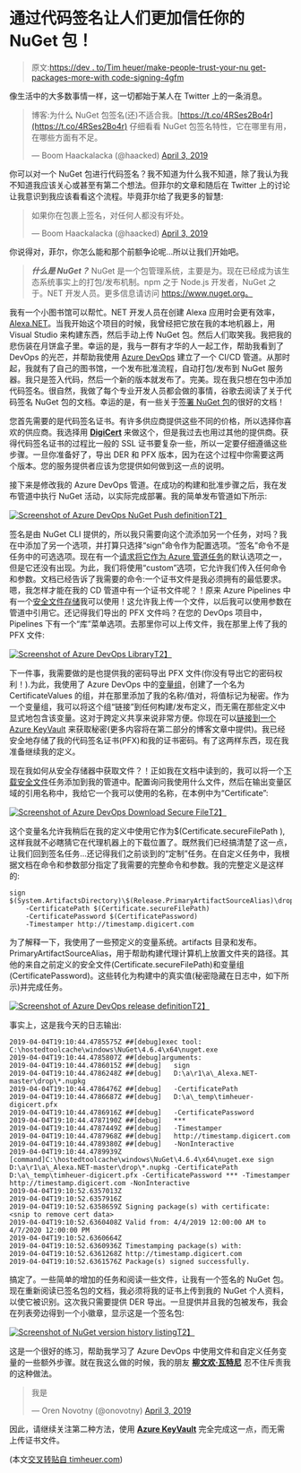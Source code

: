 # 通过代码签名让人们更加信任你的 NuGet 包！

> 原文:[https://dev . to/Tim heuer/make-people-trust-your-nu get-packages-more-with code-signing-4gfm](https://dev.to/timheuer/make-people-trust-your-nuget-packages-more-with-code-signing-4gfm)

像生活中的大多数事情一样，这一切都始于某人在 Twitter 上的一条消息。

> 博客:为什么 NuGet 包签名(还)不适合我。[https://t.co/4RSes2Bo4r](https://t.co/4RSes2Bo4r)
> 仔细看看 NuGet 包签名特性，它在哪里有用，在哪些方面有不足。
> 
> — Boom Haackalacka (@haacked) [April 3, 2019](https://twitter.com/haacked/status/1113477770284126209?ref_src=twsrc%5Etfw)

你可以对一个 NuGet 包进行代码签名？我不知道为什么我不知道，除了我认为我不知道我应该关心或甚至有第二个想法。但菲尔的文章和随后在 Twitter 上的讨论让我意识到我应该看看这个流程。毕竟菲尔给了我更多的智慧:

> 如果你在包裹上签名，对任何人都没有坏处。
> 
> — Boom Haackalacka (@haacked) [April 3, 2019](https://twitter.com/haacked/status/1113504159376990208?ref_src=twsrc%5Etfw)

你说得对，菲尔，你怎么能和那个前额争论呢…所以让我们开始吧。

> ***什么是 NuGet？*** NuGet 是一个包管理系统，主要是为。现在已经成为该生态系统事实上的打包/发布机制。npm 之于 Node.js 开发者，NuGet 之于。NET 开发人员。更多信息请访问 https://www.nuget.org。

我有一个小图书馆可以帮忙。NET 开发人员在创建 Alexa 应用时会更有效率，[Alexa.NET](https://www.nuget.org/packages/Alexa.NET/)。当我开始这个项目的时候，我曾经把它放在我的本地机器上，用 Visual Studio 来构建东西，然后手动上传 NuGet 包。然后人们取笑我。我把我的悲伤装在月饼盒子里。幸运的是，我与一群有才华的人一起工作，帮助我看到了 DevOps 的光芒，并帮助我使用 [Azure DevOps](https://azure.microsoft.com/solutions/devops/?WT.mc_id=acom-blog-timheuer) 建立了一个 CI/CD 管道。从那时起，我就有了自己的图书馆，一个发布批准流程，自动打包/发布到 NuGet 服务器。我只是签入代码，然后一个新的版本就发布了。完美。现在我只想在包中添加代码签名。很自然，我做了每个专业开发人员都会做的事情，谷歌去阅读了关于代码签名 NuGet 包的文档。幸运的是，有一些关于[签署 NuGet 包](https://docs.microsoft.com/nuget/create-packages/sign-a-package?WT.mc_id=docs-blog-timheuer)的很好的文档！

您首先需要的是代码签名证书。有许多供应商提供这些不同的价格，所以选择你喜欢的供应商。我选择用 **[DigiCert](https://www.digicert.com)** 来做这个，但是我过去也用过其他的提供商。获得代码签名证书的过程比一般的 SSL 证书要复杂一些，所以一定要仔细遵循这些步骤。一旦你准备好了，导出 DER 和 PFX 版本，因为在这个过程中你需要这两个版本。您的服务提供者应该为您提供如何做到这一点的说明。

接下来是修改我的 Azure DevOps 管道。在成功的构建和批准步骤之后，我在发布管道中执行 NuGet 活动，以实际完成部署。我的简单发布管道如下所示:

[![Screenshot of Azure DevOps NuGet Push definition](../Images/b75e4771f38687f1621ba234c46d1cd5.png)T2】](https://res.cloudinary.com/practicaldev/image/fetch/s--JUxd8TUs--/c_limit%2Cf_auto%2Cfl_progressive%2Cq_auto%2Cw_880/https://storage2.timheuer.com/nugetsign-initialpipeline.png)

签名是由 NuGet CLI 提供的，所以我只需要向这个流添加另一个任务，对吗？我在中添加了另一个选项，并打算只选择“sign”命令作为配置选项。“签名”命令不是任务中的可选选项。现在有一个[请求将它作为 Azure 管道任务](https://github.com/Microsoft/azure-pipelines-tasks/issues/7386?WT.mc_id=github-blog-timheuer)的默认选项之一，但是它还没有出现。为此，我们将使用“custom”选项，它允许我们传入任何命令和参数。文档已经告诉了我需要的命令:一个证书文件是我必须拥有的最低要求。嗯，我怎样才能在我的 CD 管道中有一个证书文件呢？！原来 Azure Pipelines 中有一个[安全文件存储](https://docs.microsoft.com/azure/devops/pipelines/library/secure-files?view=azure-devops&WT.mc_id=docs-blog-timheuer)我可以使用！这允许我上传一个文件，以后我可以使用参数在管道中引用它。还记得我们导出的 PFX 文件吗？在您的 DevOps 项目中，Pipelines 下有一个“库”菜单选项。去那里你可以上传文件，我在那里上传了我的 PFX 文件:

[![Screenshot of Azure DevOps Library](../Images/f24633c1aa9770337f93fa6759eecf8f.png)T2】](https://res.cloudinary.com/practicaldev/image/fetch/s--DSMgNQbs--/c_limit%2Cf_auto%2Cfl_progressive%2Cq_auto%2Cw_880/https://storage2.timheuer.com/nugetsign-securefiles.png)

下一件事，我需要做的是也提供我的密码导出 PFX 文件(你没有导出它的密码权利！).为此，我使用了 Azure DevOps 中的[变量组](https://docs.microsoft.com/azure/devops/pipelines/library/variable-groups?view=azure-devops&tabs=yaml&WT.mc_id=docs-blog-timheuer)，创建了一个名为 CertificateValues 的组，并在那里添加了我的名称/值对，将值标记为秘密。作为一个变量组，我可以将这个组“链接”到任何构建/发布定义，而无需在那些定义中显式地包含该变量。这对于跨定义共享来说非常方便。你现在可以[链接到一个 Azure KeyVault](https://docs.microsoft.com/azure/devops/pipelines/library/variable-groups?tabs=yaml&amp;%3Bview=azure-devops&view=azure-devops&WT.mc_id=docs-blog-timheuer#link-secrets-from-an-azure-key-vault) 来获取秘密(更多内容将在第二部分的博客文章中提供)。我已经安全地存储了我的代码签名证书(PFX)和我的证书密码。有了这两样东西，现在我准备继续我的定义。

现在我如何从安全存储器中获取文件？！正如我在文档中读到的，我可以将一个[下载安全文件](https://docs.microsoft.com/azure/devops/pipelines/tasks/utility/download-secure-file?view=azure-devops&WT.mc_id=docs-blog-timheuer)任务添加到我的管道中。配置询问我使用什么文件，然后在输出变量区域的引用名称中，我给它一个我可以使用的名称，在本例中为“Certificate”:

[![Screenshot of Azure DevOps Download Secure File](../Images/216218e7bcb909da485777c89c240398.png)T2】](https://res.cloudinary.com/practicaldev/image/fetch/s--CkUJlZzu--/c_limit%2Cf_auto%2Cfl_progressive%2Cq_auto%2Cw_880/https://storage2.timheuer.com/nugetsign-downloadfile.png)

这个变量名允许我稍后在我的定义中使用它作为$(Certificate.secureFilePath ),这样我就不必瞎猜它在代理机器上的下载位置了。既然我们已经搞清楚了这一点，让我们回到签名任务…还记得我们之前谈到的“定制”任务。在自定义任务中，我根据文档在命令和参数部分指定了我需要的完整命令和参数。我的完整定义是这样的:

```
sign $(System.ArtifactsDirectory)\$(Release.PrimaryArtifactSourceAlias)\drop\*.nupkg 
    -CertificatePath $(Certificate.secureFilePath) 
    -CertificatePassword $(CertificatePassword)  
    -Timestamper http://timestamp.digicert.com

```

为了解释一下，我使用了一些预定义的变量系统。artifacts 目录和发布。PrimaryArtifactSourceAlias，用于帮助构建代理计算机上放置文件夹的路径。其他的来自之前定义的安全文件(Certificate.secureFilePath)和变量组(CertificatePassword)。这些转化为构建中的真实值(秘密隐藏在日志中，如下所示)并完成任务。

[![Screenshot of Azure DevOps release definition](../Images/eae2a90e840ac00c354bbcd2fe6fe675.png)T2】](https://res.cloudinary.com/practicaldev/image/fetch/s--ue9wARir--/c_limit%2Cf_auto%2Cfl_progressive%2Cq_auto%2Cw_880/https://storage2.timheuer.com/nugetsign-finaldefinition.png)

事实上，这是我今天的日志输出:

```
2019-04-04T19:10:44.4785575Z ##[debug]exec tool: C:\hostedtoolcache\windows\NuGet\4.6.4\x64\nuget.exe
2019-04-04T19:10:44.4785807Z ##[debug]arguments:
2019-04-04T19:10:44.4786015Z ##[debug]   sign
2019-04-04T19:10:44.4786248Z ##[debug]   D:\a\r1\a\_Alexa.NET-master\drop\*.nupkg
2019-04-04T19:10:44.4786476Z ##[debug]   -CertificatePath
2019-04-04T19:10:44.4786687Z ##[debug]   D:\a\_temp\timheuer-digicert.pfx
2019-04-04T19:10:44.4786916Z ##[debug]   -CertificatePassword
2019-04-04T19:10:44.4787190Z ##[debug]   ***
2019-04-04T19:10:44.4787449Z ##[debug]   -Timestamper
2019-04-04T19:10:44.4787968Z ##[debug]   http://timestamp.digicert.com
2019-04-04T19:10:44.4789380Z ##[debug]   -NonInteractive
2019-04-04T19:10:44.4789939Z [command]C:\hostedtoolcache\windows\NuGet\4.6.4\x64\nuget.exe sign D:\a\r1\a\_Alexa.NET-master\drop\*.nupkg -CertificatePath D:\a\_temp\timheuer-digicert.pfx -CertificatePassword *** -Timestamper http://timestamp.digicert.com -NonInteractive
2019-04-04T19:10:52.6357013Z 
2019-04-04T19:10:52.6357916Z 
2019-04-04T19:10:52.6358659Z Signing package(s) with certificate:
<snip to remove cert data>
2019-04-04T19:10:52.6360408Z Valid from: 4/4/2019 12:00:00 AM to 4/7/2020 12:00:00 PM
2019-04-04T19:10:52.6360664Z 
2019-04-04T19:10:52.6360936Z Timestamping package(s) with:
2019-04-04T19:10:52.6361268Z http://timestamp.digicert.com
2019-04-04T19:10:52.6361576Z Package(s) signed successfully.

```

搞定了。一些简单的增加的任务和阅读一些文件，让我有一个签名的 NuGet 包。现在重新阅读已签名包的文档，我必须将我的证书上传到我的 NuGet 个人资料，以使它被识别。这次我只需要提供 DER 导出。一旦提供并且我的包被发布，我会在列表旁边得到一个小徽章，显示这是一个签名包:

[![Screenshot of NuGet version history listing](../Images/1015aaf1751f256cdb894aaa06280b72.png)T2】](https://res.cloudinary.com/practicaldev/image/fetch/s--XNCyfIxL--/c_limit%2Cf_auto%2Cfl_progressive%2Cq_auto%2Cw_880/https://storage2.timheuer.com/nugetsign-versionlistingbadge.png)

这是一个很好的练习，帮助我学习了 Azure DevOps 中使用文件和自定义任务变量的一些额外步骤。就在我这么做的时候，我的朋友 **[柳文欢·瓦特尼](https://twitter.com/onovotny)** 忍不住斥责我的这种做法。

> 我是
> 
> — Oren Novotny (@onovotny) [April 3, 2019](https://twitter.com/onovotny/status/1113549506551996418?ref_src=twsrc%5Etfw)

因此，请继续关注第二种方法，使用 **[Azure KeyVault](https://azure.microsoft.com/services/key-vault/?WT.mc_id=acom-blog-timheuer)** 完全完成这一点，而无需上传证书文件。

(本文[交叉转贴自 timheuer.com](http://timheuer.com/blog/archive/2019/04/04/signing-nuget-package-using-azure-devops-pipelines.aspx))